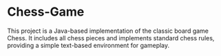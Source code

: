 # Chess-Game
This project is a Java-based implementation of the classic board game Chess. It includes all chess pieces and implements standard chess rules, providing a simple text-based environment for gameplay.
